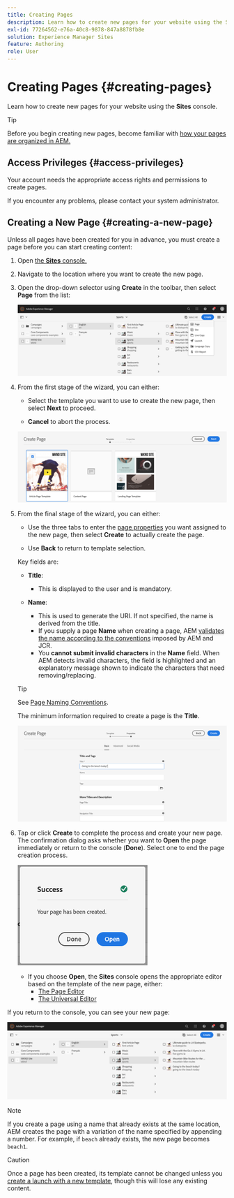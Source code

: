 ```yaml
---
title: Creating Pages
description: Learn how to create new pages for your website using the Sites console.
exl-id: 77264562-e76a-40c8-9878-847a8878fb8e
solution: Experience Manager Sites
feature: Authoring
role: User
---
```

# Creating Pages {#creating-pages}

Learn how to create new pages for your website using the **Sites** console.

>[!TIP]
>
>Before you begin creating new pages, become familiar with [how your pages are organized in AEM.](/help/sites-cloud/authoring/sites-console/organizing-pages.md)

## Access Privileges {#access-privileges}

Your account needs the appropriate access rights and permissions to create pages.

If you encounter any problems, please contact your system administrator.

## Creating a New Page {#creating-a-new-page}

Unless all pages have been created for you in advance, you must create a page before you can start creating content:

1. Open [the **Sites** console.](/help/sites-cloud/authoring/sites-console/introduction.md)
1. Navigate to the location where you want to create the new page.
1. Open the drop-down selector using **Create** in the toolbar, then select **Page** from the list:

   ![Creating a page](/help/sites-cloud/authoring/assets/organizing-create-page.png)

1. From the first stage of the wizard, you can either:

    * Select the template you want to use to create the new page, then select **Next** to proceed.

    * **Cancel** to abort the process.

   ![Selecting a template for a new page](/help/sites-cloud/authoring/assets/organizing-create-page-template.png)

1. From the final stage of the wizard, you can either:

    * Use the three tabs to enter the [page properties](/help/sites-cloud/authoring/sites-console/page-properties.md) you want assigned to the new page, then select **Create** to actually create the page.

    * Use **Back** to return to template selection.

   Key fields are:

    * **Title**:

        * This is displayed to the user and is mandatory.

    * **Name**:

        * This is used to generate the URI. If not specified, the name is derived from the title.
        * If you supply a page **Name** when creating a page, AEM [validates the name according to the conventions](/help/implementing/developing/introduction/naming-conventions.md) imposed by AEM and JCR.
        * You **cannot submit invalid characters** in the **Name** field. When AEM detects invalid characters, the field is highlighted and an explanatory message shown to indicate the characters that need removing/replacing.

   >[!TIP]
   >
   >See [Page Naming Conventions](#page-naming-conventions).

   The minimum information required to create a page is the **Title**.

   ![Providing page title](/help/sites-cloud/authoring/assets/organizing-create-page-title.png)

1. Tap or click **Create** to complete the process and create your new page. The confirmation dialog asks whether you want to **Open** the page immediately or return to the console (**Done**). Select one to end the page creation process.

   ![Page creation success](/help/sites-cloud/authoring/assets/organizing-create-page-success.png)

   * If you choose **Open**, the **Sites** console opens the appropriate editor based on the template of the new page, either:
     * [The Page Editor](/help/sites-cloud/authoring/page-editor/introduction.md)
     * [The Universal Editor](/help/sites-cloud/authoring/universal-editor/authoring.md)

If you return to the console, you can see your new page:

![Resulting new page](/help/sites-cloud/authoring/assets/organizing-create-page-result.png)

>[!NOTE]
>
>If you create a page using a name that already exists at the same location, AEM creates the page with a variation of the name specified by appending a number. For example, if `beach` already exists, the new page becomes `beach1`.

>[!CAUTION]
>
>Once a page has been created, its template cannot be changed unless you [create a launch with a new template](/help/sites-cloud/authoring/launches/creating.md#create-launch-with-new-template), though this will lose any existing content.
